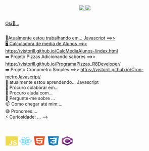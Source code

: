 

##
<div align="center">
  <a href="https://github.com/vistorill">
  <img height="180em" src="https://github-readme-stats.vercel.app/api?username=vistorill&show_icons=true&theme=dark&include_all_commits=true&count_private=true"/>
  <img height="180em" src="https://github-readme-stats.vercel.app/api/top-langs/?username=vistorill&layout=compact&langs_count=7&theme=dark"/>
</div>
  
##

Olá👋...<br>
##

🔭Atualmente estou trabalhando em... Javascript ==>><br>
🖥 Calculadora de media de Alunos ==>> https://vistorill.github.io/CalcMediaAlunos-/index.html<br>
➡️ Projeto Pizzas Adicionando sabores ==>> https://vistorill.github.io/ProgramaPizzas_R8Developer/<br>
➡️ Projeto Cronometro Simples ==>> https://vistorill.github.io/Cron-metroJavascript/<br>
🌱 atualmente estou aprendendo... Javascript<br>
👯 Procuro colaborar em...<br>
🤔 Procuro ajuda com...<br>
💬 Pergunte-me sobre ...<br>
📫 Como chegar até mim:...<br>
😄 Pronomes:...<br>
⚡ Curiosidade: ... --><br>

##
  
</div>
<div style="display: inline_block"><br>
  <img align="center" alt="Rafa-Js" height="30" width="40" src="https://raw.githubusercontent.com/devicons/devicon/master/icons/javascript/javascript-plain.svg">
  <img align="center" alt="Rafa-React" height="30" width="40" src="https://raw.githubusercontent.com/devicons/devicon/master/icons/react/react-original.svg">
  <img align="center" alt="Rafa-HTML" height="30" width="40" src="https://raw.githubusercontent.com/devicons/devicon/master/icons/html5/html5-original.svg">
  <img align="center" alt="Rafa-CSS" height="30" width="40" src="https://raw.githubusercontent.com/devicons/devicon/master/icons/css3/css3-original.svg">
  <img align="center" alt="Rafa-Csharp" height="30" width="40" src="https://raw.githubusercontent.com/devicons/devicon/master/icons/csharp/csharp-original.svg">
 
</div>
